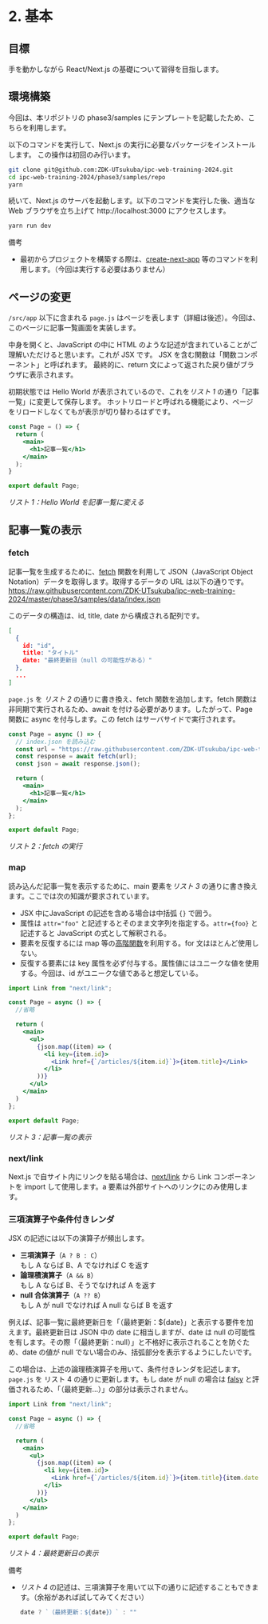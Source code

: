 # 2. 基本

## 目標

手を動かしながら React/Next.js の基礎について習得を目指します。

## 環境構築

今回は、本リポジトリの phase3/samples にテンプレートを記載したため、こちらを利用します。

以下のコマンドを実行して、Next.js の実行に必要なパッケージをインストールします。
この操作は初回のみ行います。

```bash
git clone git@github.com:ZDK-UTsukuba/ipc-web-training-2024.git
cd ipc-web-training-2024/phase3/samples/repo
yarn
```

続いて、Next.js のサーバを起動します。以下のコマンドを実行した後、適当な Web ブラウザを立ち上げて http://localhost:3000 にアクセスします。

```bash
yarn run dev
```

備考

- 最初からプロジェクトを構築する際は、[create-next-app](https://nextjs.org/docs/pages/api-reference/create-next-app) 等のコマンドを利用します。（今回は実行する必要はありません）

## ページの変更

`/src/app` 以下に含まれる `page.js` はページを表します（詳細は後述）。今回は、このページに記事一覧画面を実装します。

中身を開くと、JavaScript の中に HTML のような記述が含まれていることがご理解いただけると思います。これが JSX です。
JSX を含む関数は「関数コンポーネント」と呼ばれます。
最終的に、return 文によって返された戻り値がブラウザに表示されます。

初期状態では Hello World が表示されているので、これを*リスト 1* の通り「記事一覧」に変更して保存します。
ホットリロードと呼ばれる機能により、ページをリロードしなくてもが表示が切り替わるはずです。

```jsx
const Page = () => {
  return (
    <main>
      <h1>記事一覧</h1>
    </main>
  );
}

export default Page;
```
*リスト 1：Hello World を記事一覧に変える*

## 記事一覧の表示

### fetch

記事一覧を生成するために、[fetch](https://developer.mozilla.org/ja/docs/Web/API/Fetch_API) 関数を利用して JSON（JavaScript Object Notation）データを取得します。取得するデータの URL は以下の通りです。  
https://raw.githubusercontent.com/ZDK-UTsukuba/ipc-web-training-2024/master/phase3/samples/data/index.json

このデータの構造は、id, title, date から構成される配列です。

```json
[
  {
    id: "id",
    title: "タイトル"
    date: "最終更新日（null の可能性がある）"
  },
  ...
]
```

`page.js` を *リスト 2* の通りに書き換え、fetch 関数を追加します。fetch 関数は非同期で実行されるため、await を付ける必要があります。したがって、Page 関数に async を付与します。この fetch はサーバサイドで実行されます。

```jsx
const Page = async () => {
  // index.json を読み込む
  const url = "https://raw.githubusercontent.com/ZDK-UTsukuba/ipc-web-training-2024/master/phase3/samples/data/index.json";
  const response = await fetch(url);
  const json = await response.json();

  return (
    <main>
      <h1>記事一覧</h1>
    </main>
  );
};

export default Page;
```

*リスト 2：fetch の実行*

### map

読み込んだ記事一覧を表示するために、main 要素を*リスト 3* の通りに書き換えます。ここでは次の知識が要求されています。

- JSX 中にJavaScript の記述を含める場合は中括弧 `{}` で囲う。
- 属性は `attr="foo"` と記述するとそのまま文字列を指定する。`attr={foo}` と記述すると JavaScript の式として解釈される。
- 要素を反復するには map 等の[高階関数](https://zenn.dev/jboy_blog/articles/e5d20e2875aa55)を利用する。for 文はほとんど使用しない。
- 反復する要素には key 属性を必ず付与する。属性値にはユニークな値を使用する。今回は、id がユニークな値であると想定している。

```jsx
import Link from "next/link";

const Page = async () => {
  //省略

  return (
    <main>
      <ul>
        {json.map((item) => (
          <li key={item.id}>
            <Link href={`/articles/${item.id}`}>{item.title}</Link>
          </li>
        ))}
      </ul>
    </main>
  )
};

export default Page;
```

*リスト 3：記事一覧の表示*

### next/link

Next.js で自サイト内にリンクを貼る場合は、[next/link](https://www.google.com/search?q=next%2Flink&oq=next%2Flink&gs_lcrp=EgZjaHJvbWUyCQgAEEUYORiABDIQCAEQRRgTGCcYOxiABBiKBTIHCAIQABiABDIHCAMQABiABDIHCAQQABiABDIHCAUQABiABDIGCAYQRRg8MgYIBxBFGDrSAQcyNzlqMGo5qAIAsAIA&sourceid=chrome&ie=UTF-8) から Link コンポーネントを import して使用します。a 要素は外部サイトへのリンクにのみ使用します。

### 三項演算子や条件付きレンダ

JSX の記述には以下の演算子が頻出します。
- **三項演算子**（`A ? B : C`）  
もし A ならば B、A でなければ C を返す
- **論理積演算子**（`A && B`）  
もし A ならば B、そうでなければ A を返す
- **null 合体演算子**（`A ?? B`）  
もし A が null でなければ A null ならば B を返す

例えば、記事一覧に最終更新日を「（最終更新：${date}」と表示する要件を加えます。最終更新日は JSON 中の date に相当しますが、date は null の可能性を有します。その際「（最終更新：null）」と不格好に表示されることを防ぐため、date の値が null でない場合のみ、括弧部分を表示するようにしたいです。

この場合は、上述の論理積演算子を用いて、条件付きレンダを記述します。`page.js` を リスト 4 の通りに更新します。もし date が null の場合は [falsy](https://developer.mozilla.org/ja/docs/Glossary/Falsy) と評価されるため、「（最終更新…）」の部分は表示されません。

```jsx
import Link from "next/link";

const Page = async () => {
  //省略

  return (
    <main>
      <ul>
        {json.map((item) => (
          <li key={item.id}>
            <Link href={`/articles/${item.id}`}>{item.title}{item.date && `（最終更新：${item.date}）`}</Link>
          </li>
        ))}
      </ul>
    </main>
  )
};

export default Page;
```

*リスト 4：最終更新日の表示*

備考

- *リスト 4* の記述は、三項演算子を用いて以下の通りに記述することもできます。（余裕があれば試してみてください）

  ```jsx
  date ? `（最終更新：${date}）` : ""
  ```
